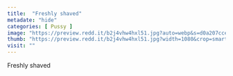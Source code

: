 ```yaml
---
title:  "Freshly shaved"
metadate: "hide"
categories: [ Pussy ]
image: "https://preview.redd.it/b2j4vhw4hxl51.jpg?auto=webp&s=d0a207cce91c2856eb1ce950d2a83cfd05976574"
thumb: "https://preview.redd.it/b2j4vhw4hxl51.jpg?width=1080&crop=smart&auto=webp&s=74a7a2ba04a215fc1577f93c9a56ffe5eccbea6a"
visit: ""
---
```

Freshly shaved
